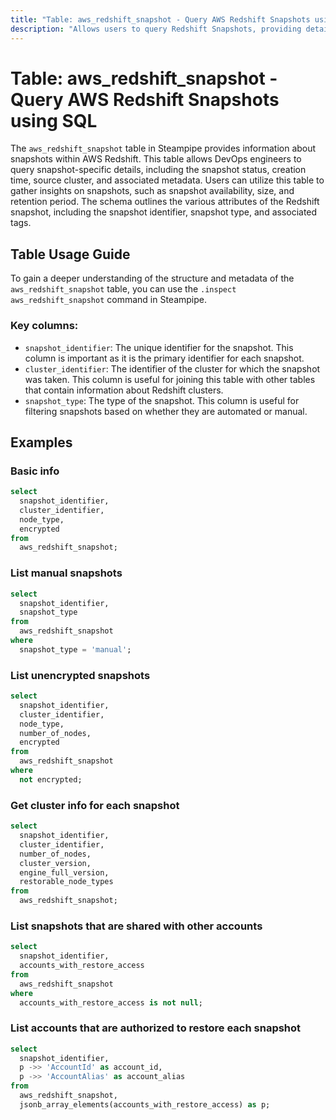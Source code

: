 ```yaml
---
title: "Table: aws_redshift_snapshot - Query AWS Redshift Snapshots using SQL"
description: "Allows users to query Redshift Snapshots, providing details about each snapshot's configuration, status, and associated metadata."
---
```


# Table: aws_redshift_snapshot - Query AWS Redshift Snapshots using SQL

The `aws_redshift_snapshot` table in Steampipe provides information about snapshots within AWS Redshift. This table allows DevOps engineers to query snapshot-specific details, including the snapshot status, creation time, source cluster, and associated metadata. Users can utilize this table to gather insights on snapshots, such as snapshot availability, size, and retention period. The schema outlines the various attributes of the Redshift snapshot, including the snapshot identifier, snapshot type, and associated tags.

## Table Usage Guide

To gain a deeper understanding of the structure and metadata of the `aws_redshift_snapshot` table, you can use the `.inspect aws_redshift_snapshot` command in Steampipe.

### Key columns:

- `snapshot_identifier`: The unique identifier for the snapshot. This column is important as it is the primary identifier for each snapshot.
- `cluster_identifier`: The identifier of the cluster for which the snapshot was taken. This column is useful for joining this table with other tables that contain information about Redshift clusters.
- `snapshot_type`: The type of the snapshot. This column is useful for filtering snapshots based on whether they are automated or manual.

## Examples

### Basic info

```sql
select
  snapshot_identifier,
  cluster_identifier,
  node_type,
  encrypted
from
  aws_redshift_snapshot;
```


### List manual snapshots

```sql
select
  snapshot_identifier,
  snapshot_type
from
  aws_redshift_snapshot
where
  snapshot_type = 'manual';
```


### List unencrypted snapshots

```sql
select
  snapshot_identifier,
  cluster_identifier,
  node_type,
  number_of_nodes,
  encrypted
from
  aws_redshift_snapshot
where
  not encrypted;
```


### Get cluster info for each snapshot

```sql
select
  snapshot_identifier,
  cluster_identifier,
  number_of_nodes,
  cluster_version,
  engine_full_version,
  restorable_node_types
from
  aws_redshift_snapshot;
```


### List snapshots that are shared with other accounts

```sql
select
  snapshot_identifier,
  accounts_with_restore_access
from
  aws_redshift_snapshot
where
  accounts_with_restore_access is not null;
```


### List accounts that are authorized to restore each snapshot

```sql
select
  snapshot_identifier,
  p ->> 'AccountId' as account_id,
  p ->> 'AccountAlias' as account_alias
from
  aws_redshift_snapshot,
  jsonb_array_elements(accounts_with_restore_access) as p;
```
